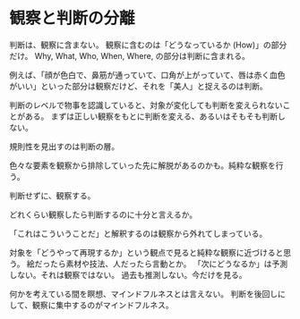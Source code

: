# 観察と判断の分離

判断は、観察に含まない。
観察に含むのは「どうなっているか (How)」の部分だけ。
Why, What, Who, When, Where, の部分は判断に含まれる。

例えば、「顔が色白で、鼻筋が通っていて、口角が上がっていて、唇は赤く血色がいい」といった部分は観察だけど、それを「美人」と捉えるのは判断。

判断のレベルで物事を認識していると、対象が変化しても判断を変えられないことがある。
まずは正しい観察をもとに判断を変える、あるいはそもそも判断しない。

規則性を見出すのは判断の層。

色々な要素を観察から排除していった先に解脱があるのかも。純粋な観察を行う。

判断せずに、観察する。

どれくらい観察したら判断するのに十分と言えるか。

「これはこういうことだ」と解釈するのは観察から外れてしまっている。

対象を「どうやって再現するか」という観点で見ると純粋な観察に近づけると思う。
絵だったら素材や技法、人だったら言動とか。
「次にどうなるか」は予測しない。それは観察ではない。
過去も推測しない。今だけを見る。

何かを考えている間を瞑想、マインドフルネスとは言えない。
判断を後回しにして、観察に集中するのがマインドフルネス。
